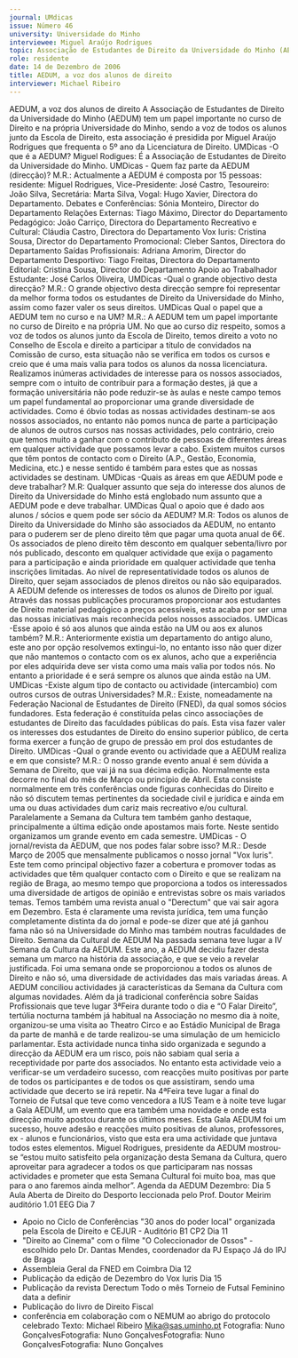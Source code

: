 ```yaml
---
journal: UMdicas
issue: Número 46
university: Universidade do Minho
interviewee: Miguel Araújo Rodrigues
topic: Associação de Estudantes de Direito da Universidade do Minho (AEDUM)
role: residente
date: 14 de Dezembro de 2006
title: AEDUM, a voz dos alunos de direito
interviewer: Michael Ribeiro
---
```



AEDUM, a voz dos alunos de direito
A Associação de Estudantes de Direito da Universidade do Minho (AEDUM) tem um papel importante no curso
de Direito e na própria Universidade do Minho, sendo a voz de todos os alunos junto da Escola de Direito, esta
associação é presidida por Miguel Araújo Rodrigues que frequenta o 5º ano da Licenciatura de Direito.
UMDicas -O que é a AEDUM?
Miguel Rodigues: É a Associação de
Estudantes de Direito da Universidade do
Minho.
UMDicas - Quem faz parte da AEDUM
(direcção)?
M.R.: Actualmente a AEDUM é composta por
15 pessoas: residente: Miguel Rodrigues,
Vice-Presidente: José Castro, Tesoureiro: 
João Silva, Secretária: Marta Silva, Vogal: 
Hugo Xavier, Directora do Departamento.
Debates e Conferências: Sónia Monteiro,
Director do Departamento Relações
Externas: Tiago Máximo, Director do
Departamento Pedagógico: João Carriço,
Directora do Departamento Recreativo e
Cultural: Cláudia Castro, Directora do
Departamento Vox Iuris: Cristina Sousa,
Director do Departamento Promocional: 
Cleber Santos, Directora do Departamento
Saídas Profissionais: Adriana Amorim,
Director do Departamento Desportivo: Tiago
Freitas, Directora do Departamento Editorial: 
Cristina Sousa, Director do Departamento
Apoio ao Trabalhador Estudante: José Carlos
Oliveira,
UMDicas -Qual o grande objectivo desta
direcção?
M.R.: O grande objectivo desta direcção
sempre foi representar da melhor forma todos
os estudantes de Direito da Universidade do
Minho, assim como fazer valer os seus
direitos.
UMDicas Qual o papel que a AEDUM tem
no curso e na UM?
M.R.: A AEDUM tem um papel importante no
curso de Direito e na própria UM. No que ao
curso diz respeito, somos a voz de todos os
alunos junto da Escola de Direito, temos
direito a voto no Conselho de Escola e direito
a participar a título de convidados na
Comissão de curso, esta situação não se
verifica em todos os cursos e creio que é uma
mais valia para todos os alunos da nossa
licenciatura. Realizamos inúmeras
actividades de interesse para os nossos
associados, sempre com o intuito de
contribuir para a formação destes, já que a
formação universitária não pode reduzir-se às
aulas e neste campo temos um papel
fundamental ao proporcionar uma grande
diversidade de actividades. Como é óbvio
todas as nossas actividades destinam-se aos
nossos associados, no entanto não pomos
nunca de parte a participação de alunos de
outros cursos nas nossas actividades, pelo
contrário, creio que temos muito a ganhar
com o contributo de pessoas de diferentes
áreas em qualquer actividade que possamos
levar a cabo. Existem muitos cursos que têm
pontos de contacto com o Direito (A.P.,
Gestão, Economia, Medicina, etc.) e nesse
sentido é também para estes que as nossas
actividades se destinam.
UMDicas -Quais as áreas em que AEDUM
pode e deve trabalhar?
M.R: Qualquer assunto que seja do interesse
dos alunos de Direito da Universidade do
Minho está englobado num assunto que a
AEDUM pode e deve trabalhar.
UMDicas Qual o apoio que é dado aos
alunos / sócios e quem pode ser sócio da
AEDUM?
M.R: Todos os alunos de Direito da
Universidade do Minho são associados da
AEDUM, no entanto para o puderem ser de
pleno direito têm que pagar uma quota anual
de 6€.
Os associados de pleno direito têm desconto
em qualquer sebenta/livro por nós publicado,
desconto em qualquer actividade que exija o
pagamento para a participação e ainda
prioridade em qualquer actividade que tenha
inscrições limitadas. Ao nível de
representatividade todos os alunos de Direito,
quer sejam associados de plenos direitos ou
não são equiparados. A AEDUM defende os
interesses de todos os alunos de Direito por
igual. Através das nossas publicações
procuramos proporcionar aos estudantes de
Direito material pedagógico a preços
acessíveis, esta acaba por ser uma das
nossas iniciativas mais reconhecida pelos
nossos associados.
UMDicas -Esse apoio é só aos alunos que
ainda estão na UM ou aos ex alunos
também?
M.R.: Anteriormente existia um departamento
do antigo aluno, este ano por opção
resolvemos extingui-lo, no entanto isso não
quer dizer que não mantemos o contacto com
os ex alunos, acho que a experiência por eles
adquirida deve ser vista como uma mais valia
por todos nós.
No entanto a prioridade é e será sempre os
alunos que ainda estão na UM.
UMDicas -Existe algum tipo de contacto ou
actividade (intercambio) com outros
cursos de outras Universidades?
M.R.: Existe, nomeadamente na Federação
Nacional de Estudantes de Direito (FNED), da
qual somos sócios fundadores. Esta
federação é constituída pelas cinco
associações de estudantes de Direito das
faculdades públicas do país. Esta visa fazer
valer os interesses dos estudantes de Direito
do ensino superior público, de certa forma
exercer a função de grupo de pressão em prol
dos estudantes de Direito.
UMDicas -Qual o grande evento ou
actividade que a AEDUM realiza e em que
consiste?
M.R.: O nosso grande evento anual é sem
dúvida a Semana de Direito, que vai já na sua
décima edição. Normalmente esta decorre no
final do mês de Março ou princípio de Abril.
Esta consiste normalmente em três
conferências onde figuras conhecidas do
Direito e não só discutem temas pertinentes
da sociedade civil e jurídica e ainda em uma
ou duas actividades dum cariz mais recreativo
e/ou cultural. Paralelamente a Semana da
Cultura tem também ganho destaque,
principalmente a última edição onde
apostamos mais forte. Neste sentido
organizamos um grande evento em cada
semestre.
UMDicas - O jornal/revista da AEDUM, que
nos podes falar sobre isso?
M.R.: Desde Março de 2005 que
mensalmente publicamos o nosso jornal "Vox
Iuris". Este tem como principal objectivo fazer
a cobertura e promover todas as actividades
que têm qualquer contacto com o Direito e
que se realizam na região de Braga, ao
mesmo tempo que proporciona a todos os
interessados uma diversidade de artigos de
opinião e entrevistas sobre os mais variados
temas. Temos também uma revista anual o
"Derectum" que vai sair agora em Dezembro.
Esta é claramente uma revista jurídica, tem
uma função completamente distinta da do
jornal e pode-se dizer que até já ganhou fama
não só na Universidade do Minho mas
também noutras faculdades de Direito.
Semana da Cultural de AEDUM
Na passada semana teve lugar a IV Semana
da Cultura da AEDUM. Este ano, a AEDUM
decidiu fazer desta semana um marco na
história da associação, e que se veio a revelar
justificada.
Foi uma semana onde se proporcionou a
todos os alunos de Direito e não só, uma
diversidade de actividades das mais variadas
áreas. A AEDUM conciliou actividades já
características da Semana da Cultura com
algumas novidades. Além da já tradicional
conferência sobre Saídas Profissionais que
teve lugar 3ªFeira durante todo o dia e “O
Falar Direito”, tertúlia nocturna também já
habitual na Associação no mesmo dia à noite,
organizou-se uma visita ao Theatro Circo e ao
Estádio Municipal de Braga da parte de
manhã e de tarde realizou-se uma simulação
de um hemiciclo parlamentar.
Esta actividade nunca tinha sido organizada e
segundo a direcção da AEDUM era um risco,
pois não sabiam qual seria a receptividade
por parte dos associados. No entanto esta
actividade veio a verificar-se um verdadeiro
sucesso, com reacções muito positivas por
parte de todos os participantes e de todos os
que assistiram, sendo uma actividade que
decerto se irá repetir.
Na 4ªFeira teve lugar a final do Torneio de
Futsal que teve como vencedora a IUS Team
e à noite teve lugar a Gala AEDUM, um evento
que era também uma novidade e onde esta
direcção muito apostou durante os últimos
meses. Esta Gala AEDUM foi um sucesso,
houve adesão e reacções muito positivas de
alunos, professores, ex - alunos e
funcionários, visto que esta era uma
actividade que juntava todos estes
elementos.
Miguel Rodrigues, presidente da AEDUM
mostrou-se “estou muito satisfeito pela
organização desta Semana da Cultura, quero
aproveitar para agradecer a todos os que
participaram nas nossas actividades e
prometer que esta Semana Cultural foi muito
boa, mas que para o ano faremos ainda
melhor”.
Agenda da AEDUM
Dezembro: 
Dia 5
Aula Aberta de Direito do Desporto leccionada pelo Prof. Doutor Meirim auditório 1.01 EEG
Dia 7
- Apoio no Ciclo de Conferências "30 anos
do poder local" organizada pela Escola de
Direito e CEJUR - Auditório B1 CP2
Dia 11
- "Direito ao Cinema" com o filme "O
Coleccionador de Ossos" - escolhido pelo
Dr. Dantas Mendes, coordenador da PJ Espaço Já do IPJ de Braga
- Assembleia Geral da FNED em Coimbra
Dia 12
- Publicação da edição de Dezembro do
Vox Iuris
Dia 15
- Publicação da revista Derectum
Todo o mês Torneio de Futsal Feminino
data a definir
- Publicação do livro de Direito Fiscal
- conferência em colaboração com o
NEMUM ao abrigo do protocolo celebrado
Texto:  Michael Ribeiro 
Mika@sas.uminho.pt
Fotografia: Nuno GonçalvesFotografia: Nuno GonçalvesFotografia: Nuno GonçalvesFotografia: Nuno Gonçalves